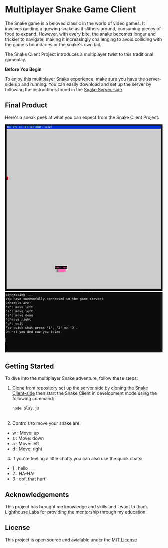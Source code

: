 # Multiplayer Snake Game Client

The Snake game is a beloved classic in the world of video games. It involves guiding a growing snake as it slithers around, consuming pieces of food to expand. However, with every bite, the snake becomes longer and trickier to navigate, making it increasingly challenging to avoid colliding with the game's boundaries or the snake's own tail.

The Snake Client Project introduces a multiplayer twist to this traditional gameplay.

**Before You Begin**

To enjoy this multiplayer Snake experience, make sure you have the server-side up and running. You can easily download and set up the server by following the instructions found in the [Snake Server-side](https://github.com/lighthouse-labs/snek-multiplayer).

## Final Product

Here's a sneak peek at what you can expect from the Snake Client Project:

![Screenshot 1](https://github.com/Atkinss1/snake-client/blob/master/Screenshot%202023-10-21%20171418.png?raw=true)
![Screenshot 2](https://github.com/Atkinss1/snake-client/blob/master/Screenshot%202023-10-21%20171444.png?raw=true)

## Getting Started

To dive into the multiplayer Snake adventure, follow these steps:


1. Clone from repository 
set up the server side by cloning the 
[Snake Client-side](https://github.com/Atkinss1/snake-client)
 then start the Snake Client in development mode using the following command:
   ```bash
   node play.js
  
3. Controls to move your snake are:
  * w : Move: up
  * s : Move: down
  * a : Move: left
  * d : Move: right

4. If you're feeling a little chatty you can also use the quick chats:

* 1 : hello
* 2 : HA-HA!
* 3 : oof, that hurt!

## Acknowledgements
This project has brought me knowledge and skills and I want to thank Lighthouse Labs for providing the mentorship through my education.

## License

This project is open source and avialable under the [MIT License](https://github.com/lighthouse-labs/snek-multiplayer/blob/master/LICENSE)